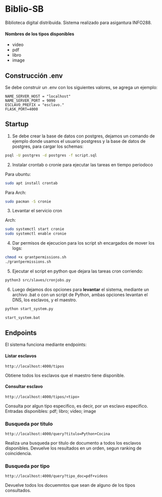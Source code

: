 # Biblio-SB

Biblioteca digital distribuida. Sistema realizado para asigantura INFO288.

#### Nombres de los tipos disponibles

- video
- pdf
- libro
- image

## Construcción .env

Se debe construir un .env con los siguientes valores, se agrega un ejemplo:

    NAME_SERVER_HOST = "localhost"
    NAME_SERVER_PORT = 9090
    ESCLAVO_PREFIX = "esclavo."
    FLASK_PORT=4000

## Startup

1. Se debe crear la base de datos con postgres, dejamos un comando de ejemplo donde usamos el usuario postgress y la base de datos de postgres, para cargar los schemas:

```bash
psql -U postgres -d postgres -f script.sql
```

2. Instalar crontab o cronie para ejecutar las tareas en tiempo periodoco

Para ubuntu:
```bash
sudo apt install crontab
```

Para Arch:
```bash
sudo pacman -S cronie
```

3. Levantar el servicio cron

Arch:
```bash
sudo systemctl start cronie
sudo systemctl enable cronie
```

4. Dar permisos de ejecucion para los script sh encargados de mover los logs:
```bash
chmod +x grantpermissions.sh
./grantpermissions.sh
```
5. Ejecutar el script en python que dejara las tareas cron corriendo:
```zsh
python3 src/slaves/cronjobs.py
``` 

6. Luego dejamos dos opciones para **levantar** el sistema, mediante un archivo .bat o con un script de Python, ambas opciones levantan el DNS, los esclavos, y el maestro.

```bash
python start_system.py
```

```bash
start_system.bat
```

## Endpoints

El sistema funciona mediante endpoints:

#### Listar esclavos

    http://localhost:4000/tipos

Obtiene todos los esclavos que el maestro tiene disponible.

#### Consultar esclavo

    http://localhost:4000/tipos/<tipo>

Consulta por algun tipo especifico, es decir, por un esclavo especifico. Entradas disponibles: pdf; libro; video; image

### Busqueda por titulo

    http://localhost:4000/query?titulo=Python+Cocina

Realiza una busqueda por titulo de documento a todos los esclavos disponibles. Devuelve los resultados en un orden, segun ranking de coincidencia.

### Busqueda por tipo

    http://localhost:4000/query?tipo_doc=pdf+videos

Devuelve todos los docuemntos que sean de alguno de los tipos consultados.
